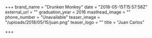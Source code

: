 +++
brand_name = "Drunken Monkey"
date = "2018-05-15T15:57:58Z"
external_url = ""
graduation_year = 2016
masthead_image = ""
phone_number = "Unavailable"
teaser_image = "/uploads/2018/05/15/juan.png"
teaser_logo = ""
title = "Juan Carlos"

+++
